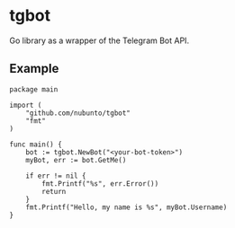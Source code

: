 # tgbot
Go library as a wrapper of the Telegram Bot API.

## Example

	package main
	
	import (
		"github.com/nubunto/tgbot"
		"fmt"
	)

	func main() {
		bot := tgbot.NewBot("<your-bot-token>")
		myBot, err := bot.GetMe()

		if err != nil {
			fmt.Printf("%s", err.Error())
			return
		}
		fmt.Printf("Hello, my name is %s", myBot.Username)
	}
